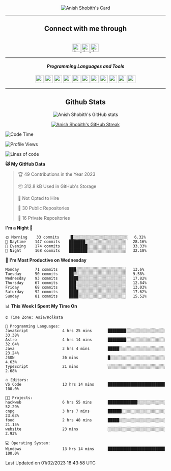 <div align="center">

![Anish Shobith's Card](https://cardivo.vercel.app/api?name=Anish%20Shobith%20P%20S&description=Hi%20there%F0%9F%91%8B,%20I%20am%20a%2020-years-old.%20I%20am%20a%20Web%20and%20Application%20developer%20from%20India.%20Nice%20to%20meet%20you%20all.%20Looking%20forward%20to%20paritcipate%20with%20you.&image=https://i.imgur.com/WlQk3PY.jpg&&disableAnimation=true&site=https://anishshobithps.tech&pattern=plus&colorPattern=%23171616&backgroundColor=%231a1b26&instagram=anish_shobith&linkedin=Anish%20Shobith%20P%20S&fontColor=%23ffffff&iconColor=%23ffffff)

<hr>
 <h2> Connect with me through </h2>
<br>
<a href="https://www.instagram.com/anish_shobith/">
    <img alt="Anish Shobith's Instagram" width="25px" src="https://raw.githubusercontent.com/Anish-Shobith/Anish-Shobith/master/assets/socials/instagram.svg">
    </a>
    <a href="https://discord.gg/cWgDskT">
    <img alt="Anish Shobith's Discord", width="25px" src="https://raw.githubusercontent.com/Anish-Shobith/Anish-Shobith/master/assets/socials/discord.svg">
    </a>
    <a href="https://open.spotify.com/user/goshcrm0y9jzum2lffvu6f4hz">
    <img alt="Anish Shobith's Spotify", width="25px" src="https://raw.githubusercontent.com/Anish-Shobith/Anish-Shobith/master/assets/socials/spotify.svg">
    </a>
    <br>
    <hr>
    <h4> <i> Programming Languages and Tools </i> </h4>
    <img width="25px" src="https://raw.githubusercontent.com/Anish-Shobith/Anish-Shobith/master/assets/languages/javascript.svg">
    <img width="25px" src="https://raw.githubusercontent.com/Anish-Shobith/Anish-Shobith/master/assets/languages/typescript.svg">
    <img width="25px" src="https://raw.githubusercontent.com/Anish-Shobith/Anish-Shobith/master/assets/languages/cpp.svg">
    <img width="25px" src="https://raw.githubusercontent.com/Anish-Shobith/Anish-Shobith/master/assets/languages/ruby.svg">
    <img width="25px" src="https://raw.githubusercontent.com/Anish-Shobith/Anish-Shobith/master/assets/languages/html.svg">
    <img width="25px" src="https://raw.githubusercontent.com/Anish-Shobith/Anish-Shobith/master/assets/tools/nodejs.svg">
    <img width="25px" src="https://raw.githubusercontent.com/Anish-Shobith/Anish-Shobith/master/assets/tools/docker.svg">
    <img width="25px" src="https://raw.githubusercontent.com/Anish-Shobith/Anish-Shobith/master/assets/tools/webstorm.svg">
    <img width="25px" src="https://raw.githubusercontent.com/Anish-Shobith/Anish-Shobith/master/assets/tools/intellij.svg">
    <img width="25px" src="https://raw.githubusercontent.com/Anish-Shobith/Anish-Shobith/master/assets/tools/visualstudiocode.svg">
    <img width="25px" src="https://raw.githubusercontent.com/Anish-Shobith/Anish-Shobith/master/assets/tools/git.svg">
<hr>
 <h2> Github Stats </h2>

![Anish Shobith's GitHub stats](https://github-readme-stats-fk82.vercel.app/api?username=Anish-Shobith&show_icons=true&theme=tokyonight&count_private=true)

[![Anish Shobith's GitHub Streak](https://streak-stats.demolab.com?user=Anish-Shobith&theme=tokyonight&hide_border=true&border_radius=4.6)](https://git.io/streak-stats)

</div>

<!--START_SECTION:waka-->
![Code Time](http://img.shields.io/badge/Code%20Time-761%20hrs%208%20mins-blue)

![Profile Views](http://img.shields.io/badge/Profile%20Views-5-blue)

![Lines of code](https://img.shields.io/badge/From%20Hello%20World%20I%27ve%20Written-135%20Thousand%20lines%20of%20code-blue)

**🐱 My GitHub Data** 

> 🏆 49 Contributions in the Year 2023
 > 
> 📦 312.8 kB Used in GitHub's Storage 
 > 
> 🚫 Not Opted to Hire
 > 
> 📜 30 Public Repositories 
 > 
> 🔑 16 Private Repositories  
 > 
**I'm a Night 🦉** 

```text
🌞 Morning    33 commits     █░░░░░░░░░░░░░░░░░░░░░░░░   6.32% 
🌆 Daytime    147 commits    ███████░░░░░░░░░░░░░░░░░░   28.16% 
🌃 Evening    174 commits    ████████░░░░░░░░░░░░░░░░░   33.33% 
🌙 Night      168 commits    ████████░░░░░░░░░░░░░░░░░   32.18%

```
📅 **I'm Most Productive on Wednesday** 

```text
Monday       71 commits     ███░░░░░░░░░░░░░░░░░░░░░░   13.6% 
Tuesday      50 commits     ██░░░░░░░░░░░░░░░░░░░░░░░   9.58% 
Wednesday    93 commits     ████░░░░░░░░░░░░░░░░░░░░░   17.82% 
Thursday     67 commits     ███░░░░░░░░░░░░░░░░░░░░░░   12.84% 
Friday       68 commits     ███░░░░░░░░░░░░░░░░░░░░░░   13.03% 
Saturday     92 commits     ████░░░░░░░░░░░░░░░░░░░░░   17.62% 
Sunday       81 commits     ████░░░░░░░░░░░░░░░░░░░░░   15.52%

```


📊 **This Week I Spent My Time On** 

```text
⌚︎ Time Zone: Asia/Kolkata

💬 Programming Languages: 
JavaScript               4 hrs 25 mins       ████████░░░░░░░░░░░░░░░░░   33.38% 
Astro                    4 hrs 14 mins       ████████░░░░░░░░░░░░░░░░░   32.04% 
Java                     3 hrs 4 mins        █████░░░░░░░░░░░░░░░░░░░░   23.24% 
JSON                     36 mins             █░░░░░░░░░░░░░░░░░░░░░░░░   4.63% 
TypeScript               21 mins             ░░░░░░░░░░░░░░░░░░░░░░░░░   2.68%

🔥 Editors: 
VS Code                  13 hrs 14 mins      █████████████████████████   100.0%

🐱‍💻 Projects: 
hackweb                  6 hrs 55 mins       █████████████░░░░░░░░░░░░   52.29% 
cnpg                     3 hrs 7 mins        ██████░░░░░░░░░░░░░░░░░░░   23.63% 
food                     2 hrs 48 mins       █████░░░░░░░░░░░░░░░░░░░░   21.15% 
website                  23 mins             ░░░░░░░░░░░░░░░░░░░░░░░░░   2.93%

💻 Operating System: 
Windows                  13 hrs 14 mins      █████████████████████████   100.0%

```


 Last Updated on 01/02/2023 18:43:58 UTC
<!--END_SECTION:waka-->
